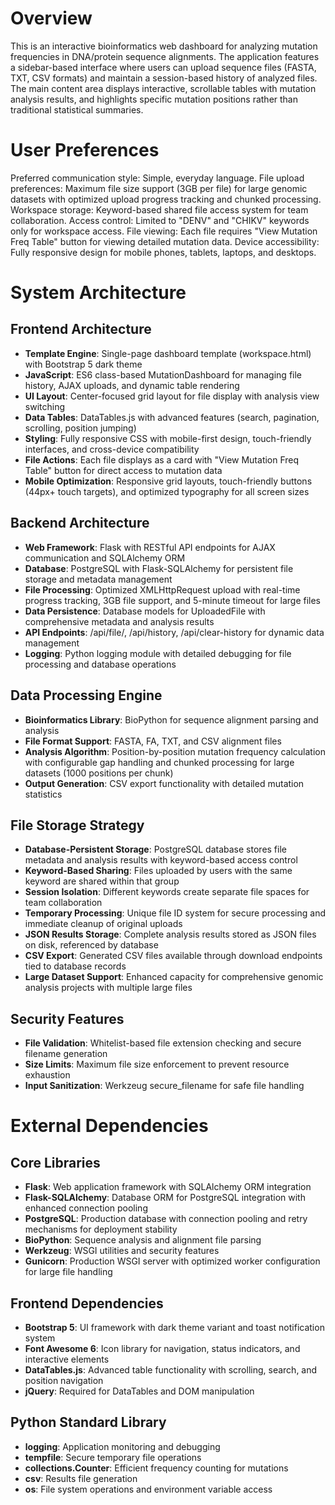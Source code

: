# Overview

This is an interactive bioinformatics web dashboard for analyzing mutation frequencies in DNA/protein sequence alignments. The application features a sidebar-based interface where users can upload sequence files (FASTA, TXT, CSV formats) and maintain a session-based history of analyzed files. The main content area displays interactive, scrollable tables with mutation analysis results, and highlights specific mutation positions rather than traditional statistical summaries.

# User Preferences

Preferred communication style: Simple, everyday language.
File upload preferences: Maximum file size support (3GB per file) for large genomic datasets with optimized upload progress tracking and chunked processing.
Workspace storage: Keyword-based shared file access system for team collaboration.
Access control: Limited to "DENV" and "CHIKV" keywords only for workspace access.
File viewing: Each file requires "View Mutation Freq Table" button for viewing detailed mutation data.
Device accessibility: Fully responsive design for mobile phones, tablets, laptops, and desktops.

# System Architecture

## Frontend Architecture
- **Template Engine**: Single-page dashboard template (workspace.html) with Bootstrap 5 dark theme
- **JavaScript**: ES6 class-based MutationDashboard for managing file history, AJAX uploads, and dynamic table rendering
- **UI Layout**: Center-focused grid layout for file display with analysis view switching
- **Data Tables**: DataTables.js with advanced features (search, pagination, scrolling, position jumping)
- **Styling**: Fully responsive CSS with mobile-first design, touch-friendly interfaces, and cross-device compatibility
- **File Actions**: Each file displays as a card with "View Mutation Freq Table" button for direct access to mutation data
- **Mobile Optimization**: Responsive grid layouts, touch-friendly buttons (44px+ touch targets), and optimized typography for all screen sizes

## Backend Architecture
- **Web Framework**: Flask with RESTful API endpoints for AJAX communication and SQLAlchemy ORM
- **Database**: PostgreSQL with Flask-SQLAlchemy for persistent file storage and metadata management
- **File Processing**: Optimized XMLHttpRequest upload with real-time progress tracking, 3GB file support, and 5-minute timeout for large files
- **Data Persistence**: Database models for UploadedFile with comprehensive metadata and analysis results
- **API Endpoints**: /api/file/<id>, /api/history, /api/clear-history for dynamic data management
- **Logging**: Python logging module with detailed debugging for file processing and database operations

## Data Processing Engine
- **Bioinformatics Library**: BioPython for sequence alignment parsing and analysis
- **File Format Support**: FASTA, FA, TXT, and CSV alignment files
- **Analysis Algorithm**: Position-by-position mutation frequency calculation with configurable gap handling and chunked processing for large datasets (1000 positions per chunk)
- **Output Generation**: CSV export functionality with detailed mutation statistics

## File Storage Strategy
- **Database-Persistent Storage**: PostgreSQL database stores file metadata and analysis results with keyword-based access control
- **Keyword-Based Sharing**: Files uploaded by users with the same keyword are shared within that group
- **Session Isolation**: Different keywords create separate file spaces for team collaboration
- **Temporary Processing**: Unique file ID system for secure processing and immediate cleanup of original uploads
- **JSON Results Storage**: Complete analysis results stored as JSON files on disk, referenced by database
- **CSV Export**: Generated CSV files available through download endpoints tied to database records
- **Large Dataset Support**: Enhanced capacity for comprehensive genomic analysis projects with multiple large files

## Security Features
- **File Validation**: Whitelist-based file extension checking and secure filename generation
- **Size Limits**: Maximum file size enforcement to prevent resource exhaustion
- **Input Sanitization**: Werkzeug secure_filename for safe file handling

# External Dependencies

## Core Libraries
- **Flask**: Web application framework with SQLAlchemy ORM integration
- **Flask-SQLAlchemy**: Database ORM for PostgreSQL integration with enhanced connection pooling
- **PostgreSQL**: Production database with connection pooling and retry mechanisms for deployment stability
- **BioPython**: Sequence analysis and alignment file parsing
- **Werkzeug**: WSGI utilities and security features
- **Gunicorn**: Production WSGI server with optimized worker configuration for large file handling

## Frontend Dependencies
- **Bootstrap 5**: UI framework with dark theme variant and toast notification system
- **Font Awesome 6**: Icon library for navigation, status indicators, and interactive elements
- **DataTables.js**: Advanced table functionality with scrolling, search, and position navigation
- **jQuery**: Required for DataTables and DOM manipulation

## Python Standard Library
- **logging**: Application monitoring and debugging
- **tempfile**: Secure temporary file operations
- **collections.Counter**: Efficient frequency counting for mutations
- **csv**: Results file generation
- **os**: File system operations and environment variable access